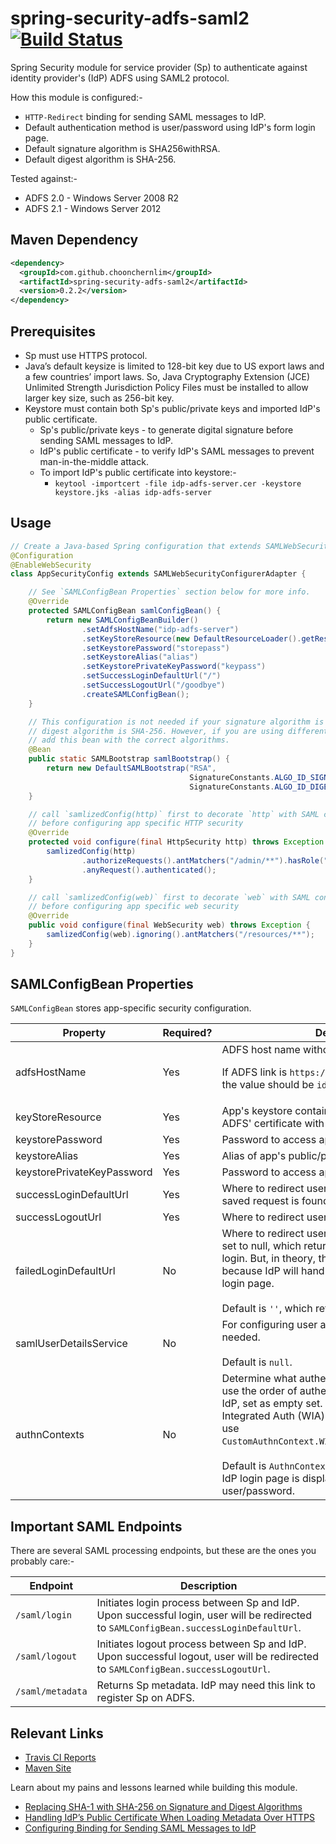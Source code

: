 # spring-security-adfs-saml2 [![Build Status](https://travis-ci.org/choonchernlim/spring-security-adfs-saml2.svg?branch=master)](https://travis-ci.org/choonchernlim/spring-security-adfs-saml2)

Spring Security module for service provider (Sp) to authenticate against identity provider's (IdP) ADFS using SAML2 protocol.

How this module is configured:-

* `HTTP-Redirect` binding for sending SAML messages to IdP.
* Default authentication method is user/password using IdP's form login page. 
* Default signature algorithm is SHA256withRSA.
* Default digest algorithm is SHA-256.

Tested against:-

* ADFS 2.0 - Windows Server 2008 R2
* ADFS 2.1 - Windows Server 2012

## Maven Dependency

```xml
<dependency>
  <groupId>com.github.choonchernlim</groupId>
  <artifactId>spring-security-adfs-saml2</artifactId>
  <version>0.2.2</version>
</dependency>
```

## Prerequisites

* Sp must use HTTPS protocol.
* Java’s default keysize is limited to 128-bit key due to US export laws and a few countries’ import laws. So, Java Cryptography Extension (JCE) Unlimited Strength Jurisdiction Policy Files must be installed to allow larger key size, such as 256-bit key.
* Keystore must contain both Sp's public/private keys and imported IdP's public certificate. 
    * Sp's public/private keys - to generate digital signature before sending SAML messages to IdP.
    * IdP's public certificate - to verify IdP's SAML messages to prevent man-in-the-middle attack.
    * To import IdP's public certificate into keystore:-
        * `keytool -importcert -file idp-adfs-server.cer -keystore keystore.jks -alias idp-adfs-server`

## Usage 

```java
// Create a Java-based Spring configuration that extends SAMLWebSecurityConfigurerAdapter.
@Configuration
@EnableWebSecurity
class AppSecurityConfig extends SAMLWebSecurityConfigurerAdapter {

    // See `SAMLConfigBean Properties` section below for more info. 
    @Override
    protected SAMLConfigBean samlConfigBean() {
        return new SAMLConfigBeanBuilder()
                .setAdfsHostName("idp-adfs-server")
                .setKeyStoreResource(new DefaultResourceLoader().getResource("classpath:keystore.jks"))
                .setKeystorePassword("storepass")
                .setKeystoreAlias("alias")
                .setKeystorePrivateKeyPassword("keypass")
                .setSuccessLoginDefaultUrl("/")
                .setSuccessLogoutUrl("/goodbye")
                .createSAMLConfigBean();
    }

    // This configuration is not needed if your signature algorithm is SHA256withRSA and 
    // digest algorithm is SHA-256. However, if you are using different algorithm(s), then
    // add this bean with the correct algorithms.
    @Bean
    public static SAMLBootstrap samlBootstrap() {
        return new DefaultSAMLBootstrap("RSA",
                                        SignatureConstants.ALGO_ID_SIGNATURE_RSA_SHA512,
                                        SignatureConstants.ALGO_ID_DIGEST_SHA512);
    }

    // call `samlizedConfig(http)` first to decorate `http` with SAML configuration
    // before configuring app specific HTTP security
    @Override
    protected void configure(final HttpSecurity http) throws Exception {
        samlizedConfig(http)
                .authorizeRequests().antMatchers("/admin/**").hasRole("ADMIN")
                .anyRequest().authenticated();
    }

    // call `samlizedConfig(web)` first to decorate `web` with SAML configuration 
    // before configuring app specific web security
    @Override
    public void configure(final WebSecurity web) throws Exception {
        samlizedConfig(web).ignoring().antMatchers("/resources/**");
    }
}
```

## SAMLConfigBean Properties
 
`SAMLConfigBean` stores app-specific security configuration.

|Property                   |Required? |Description                                                                                               |
|---------------------------|----------|----------------------------------------------------------------------------------------------------------|
|adfsHostName               |Yes       |ADFS host name without HTTPS protocol.<p>If ADFS link is `https://idp-adfs-server/adfs/ls`, the value should be `idp-adfs-server`.|
|keyStoreResource           |Yes       |App's keystore containing its public/private key and ADFS' certificate with public key.                   |
|keystorePassword           |Yes       |Password to access app's keystore.                                                                        |
|keystoreAlias              |Yes       |Alias of app's public/private key pair.                                                                   |
|keystorePrivateKeyPassword |Yes       |Password to access app's private key.                                                                     |
|successLoginDefaultUrl     |Yes       |Where to redirect user on successful login if no saved request is found in the session.                   |
|successLogoutUrl           |Yes       |Where to redirect user on successful logout.                                                              |
|failedLoginDefaultUrl      |No        |Where to redirect user on failed login. This value is set to null, which returns 401 error code on failed login. But, in theory, this will never be used because IdP will handled the failed login on IdP login page.<br/><br/>Default is `''`, which return 401 error code.|
|samlUserDetailsService     |No        |For configuring user authorities (ex: `ROLE_*`) if needed.<br/><br/>Default is `null`.                                       |
|authnContexts              |No        |Determine what authentication methods to use. To use the order of authentication methods defined by IdP, set as empty set. To enable Windows Integrated Auth (WIA) cross browsers and OSes, use `CustomAuthnContext.WINDOWS_INTEGRATED_AUTHN_CTX`.<br/><br/>Default is `AuthnContext.PASSWORD_AUTHN_CTX` where IdP login page is displayed to obtain user/password.|


## Important SAML Endpoints

There are several SAML processing endpoints, but these are the ones you probably care:-

|Endpoint              |Description                                                                                                                             |
|----------------------|----------------------------------------------------------------------------------------------------------------------------------------|
|`/saml/login`         |Initiates login process between Sp and IdP. Upon successful login, user will be redirected to `SAMLConfigBean.successLoginDefaultUrl`.  |
|`/saml/logout`        |Initiates logout process between Sp and IdP. Upon successful logout, user will be redirected to `SAMLConfigBean.successLogoutUrl`.      |
|`/saml/metadata`      |Returns Sp metadata. IdP may need this link to register Sp on ADFS.                                                                     |

## Relevant Links

* [Travis CI Reports](https://travis-ci.org/choonchernlim/spring-security-adfs-saml2)
* [Maven Site](https://choonchernlim.github.io/spring-security-adfs-saml2/project-info.html)

Learn about my pains and lessons learned while building this module.

* [Replacing SHA-1 with SHA-256 on Signature and Digest Algorithms](http://myshittycode.com/2016/02/23/spring-security-saml-replacing-sha-1-with-sha-256-on-signature-and-digest-algorithms/)
* [Handling IdP’s Public Certificate When Loading Metadata Over HTTPS](http://myshittycode.com/2016/02/19/spring-security-saml-handling-idps-public-certificate-when-loading-metadata-over-https/)
* [Configuring Binding for Sending SAML Messages to IdP](http://myshittycode.com/2016/02/18/spring-security-saml-configuring-binding-for-sending-saml-messages-to-idp/)


